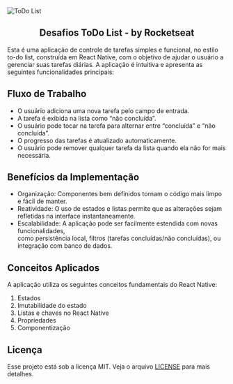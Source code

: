 
<img alt="ToDo List" src="https://viaa.link/github/todoList.png" />
<h2 align="center">
  Desafios ToDo List - by Rocketseat
</h2>

Esta é uma aplicação de controle de tarefas simples e funcional, no estilo to-do list,
construída em React Native, com o objetivo de ajudar o usuário a gerenciar suas tarefas diárias.
A aplicação é intuitiva e apresenta as seguintes funcionalidades principais:


## Fluxo de Trabalho
- O usuário adiciona uma nova tarefa pelo campo de entrada.
- A tarefa é exibida na lista como “não concluída”.
- O usuário pode tocar na tarefa para alternar entre “concluída” e “não concluída”.
- O progresso das tarefas é atualizado automaticamente.
- O usuário pode remover qualquer tarefa da lista quando ela não for mais necessária.
 

## Benefícios da Implementação
- Organização: Componentes bem definidos tornam o código mais limpo e fácil de manter.
- Reatividade: O uso de estados e listas permite que as alterações sejam refletidas na interface instantaneamente.
- Escalabilidade: A aplicação pode ser facilmente estendida com novas funcionalidades, </br> como persistência local, filtros (tarefas concluídas/não concluídas), ou integração com banco de dados.
  
## Conceitos Aplicados

A aplicação utiliza os seguintes conceitos fundamentais do React Native:

1. Estados
2. Imutabilidade do estado	
3. Listas e chaves no React Native
4. Propriedades	
5. Componentização
	

## Licença

Esse projeto está sob a licença MIT. Veja o arquivo [LICENSE](LICENSE) para mais detalhes.
